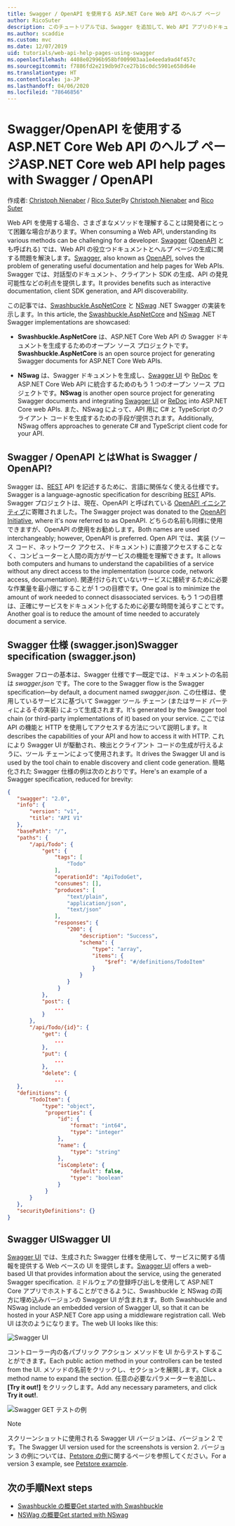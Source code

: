 ```yaml
---
title: Swagger / OpenAPI を使用する ASP.NET Core Web API のヘルプ ページ
author: RicoSuter
description: このチュートリアルでは、Swagger を追加して、Web API アプリのドキュメントとヘルプ ページを生成する手順を説明します。
ms.author: scaddie
ms.custom: mvc
ms.date: 12/07/2019
uid: tutorials/web-api-help-pages-using-swagger
ms.openlocfilehash: 4408e02996b958bf009903aa1e4eeda9ad4f457c
ms.sourcegitcommit: f7886fd2e219db9d7ce27b16c0dc5901e658d64e
ms.translationtype: HT
ms.contentlocale: ja-JP
ms.lasthandoff: 04/06/2020
ms.locfileid: "78646856"
---
```

# <a name="aspnet-core-web-api-help-pages-with-swagger--openapi"></a><span data-ttu-id="29427-103">Swagger/OpenAPI を使用する ASP.NET Core Web API のヘルプ ページ</span><span class="sxs-lookup"><span data-stu-id="29427-103">ASP.NET Core web API help pages with Swagger / OpenAPI</span></span>

<span data-ttu-id="29427-104">作成者: [Christoph Nienaber](https://twitter.com/zuckerthoben) / [Rico Suter](https://blog.rsuter.com/)</span><span class="sxs-lookup"><span data-stu-id="29427-104">By [Christoph Nienaber](https://twitter.com/zuckerthoben) and [Rico Suter](https://blog.rsuter.com/)</span></span>

<span data-ttu-id="29427-105">Web API を使用する場合、さまざまなメソッドを理解することは開発者にとって困難な場合があります。</span><span class="sxs-lookup"><span data-stu-id="29427-105">When consuming a Web API, understanding its various methods can be challenging for a developer.</span></span> <span data-ttu-id="29427-106">[Swagger](https://swagger.io/) ([OpenAPI](https://www.openapis.org/) とも呼ばれる) では、Web API の役立つドキュメントとヘルプ ページの生成に関する問題を解決します。</span><span class="sxs-lookup"><span data-stu-id="29427-106">[Swagger](https://swagger.io/), also known as [OpenAPI](https://www.openapis.org/), solves the problem of generating useful documentation and help pages for Web APIs.</span></span> <span data-ttu-id="29427-107">Swagger では、対話型のドキュメント、クライアント SDK の生成、API の発見可能性などの利点を提供します。</span><span class="sxs-lookup"><span data-stu-id="29427-107">It provides benefits such as interactive documentation, client SDK generation, and API discoverability.</span></span>

<span data-ttu-id="29427-108">この記事では、[Swashbuckle.AspNetCore](https://github.com/domaindrivendev/Swashbuckle.AspNetCore) と [NSwag](https://github.com/RicoSuter/NSwag) .NET Swagger の実装を示します。</span><span class="sxs-lookup"><span data-stu-id="29427-108">In this article, the [Swashbuckle.AspNetCore](https://github.com/domaindrivendev/Swashbuckle.AspNetCore) and [NSwag](https://github.com/RicoSuter/NSwag) .NET Swagger implementations are showcased:</span></span>

* <span data-ttu-id="29427-109">**Swashbuckle.AspNetCore** は、ASP.NET Core Web API の Swagger ドキュメントを生成するためのオープン ソース プロジェクトです。</span><span class="sxs-lookup"><span data-stu-id="29427-109">**Swashbuckle.AspNetCore** is an open source project for generating Swagger documents for ASP.NET Core Web APIs.</span></span>

* <span data-ttu-id="29427-110">**NSwag** は、Swagger ドキュメントを生成し、[Swagger UI](https://swagger.io/swagger-ui/) や [ReDoc](https://github.com/Rebilly/ReDoc) を ASP.NET Core Web API に統合するためのもう 1 つのオープン ソース プロジェクトです。</span><span class="sxs-lookup"><span data-stu-id="29427-110">**NSwag** is another open source project for generating Swagger documents and integrating [Swagger UI](https://swagger.io/swagger-ui/) or [ReDoc](https://github.com/Rebilly/ReDoc) into ASP.NET Core web APIs.</span></span> <span data-ttu-id="29427-111">また、NSwag によって、API 用に C# と TypeScript のクライアント コードを生成するための手段が提供されます。</span><span class="sxs-lookup"><span data-stu-id="29427-111">Additionally, NSwag offers approaches to generate C# and TypeScript client code for your API.</span></span>

## <a name="what-is-swagger--openapi"></a><span data-ttu-id="29427-112">Swagger / OpenAPI とは</span><span class="sxs-lookup"><span data-stu-id="29427-112">What is Swagger / OpenAPI?</span></span>

<span data-ttu-id="29427-113">Swagger は、[REST](https://en.wikipedia.org/wiki/Representational_state_transfer) API を記述するために、言語に関係なく使える仕様です。</span><span class="sxs-lookup"><span data-stu-id="29427-113">Swagger is a language-agnostic specification for describing [REST](https://en.wikipedia.org/wiki/Representational_state_transfer) APIs.</span></span> <span data-ttu-id="29427-114">Swagger プロジェクトは、現在、OpenAPI と呼ばれている [OpenAPI イニシアティブ](https://www.openapis.org/)に寄贈されました。</span><span class="sxs-lookup"><span data-stu-id="29427-114">The Swagger project was donated to the [OpenAPI Initiative](https://www.openapis.org/), where it's now referred to as OpenAPI.</span></span> <span data-ttu-id="29427-115">どちらの名前も同様に使用できますが、OpenAPI の使用をお勧めします。</span><span class="sxs-lookup"><span data-stu-id="29427-115">Both names are used interchangeably; however, OpenAPI is preferred.</span></span> <span data-ttu-id="29427-116">Open API では、実装 (ソース コード、ネットワーク アクセス、ドキュメント) に直接アクセスすることなく、コンピューターと人間の両方がサービスの機能を理解できます。</span><span class="sxs-lookup"><span data-stu-id="29427-116">It allows both computers and humans to understand the capabilities of a service without any direct access to the implementation (source code, network access, documentation).</span></span> <span data-ttu-id="29427-117">関連付けられていないサービスに接続するために必要な作業量を最小限にすることが 1 つの目標です。</span><span class="sxs-lookup"><span data-stu-id="29427-117">One goal is to minimize the amount of work needed to connect disassociated services.</span></span> <span data-ttu-id="29427-118">もう 1 つの目標は、正確にサービスをドキュメント化するために必要な時間を減らすことです。</span><span class="sxs-lookup"><span data-stu-id="29427-118">Another goal is to reduce the amount of time needed to accurately document a service.</span></span>

## <a name="swagger-specification-swaggerjson"></a><span data-ttu-id="29427-119">Swagger 仕様 (swagger.json)</span><span class="sxs-lookup"><span data-stu-id="29427-119">Swagger specification (swagger.json)</span></span>

<span data-ttu-id="29427-120">Swagger フローの基本は、Swagger 仕様です&mdash;既定では、ドキュメントの名前は *swagger.json* です。</span><span class="sxs-lookup"><span data-stu-id="29427-120">The core to the Swagger flow is the Swagger specification&mdash;by default, a document named *swagger.json*.</span></span> <span data-ttu-id="29427-121">この仕様は、使用しているサービスに基づいて Swagger ツール チェーン (またはサード パーティによるその実装) によって生成されます。</span><span class="sxs-lookup"><span data-stu-id="29427-121">It's generated by the Swagger tool chain (or third-party implementations of it) based on your service.</span></span> <span data-ttu-id="29427-122">ここでは API の機能と HTTP を使用してアクセスする方法について説明します。</span><span class="sxs-lookup"><span data-stu-id="29427-122">It describes the capabilities of your API and how to access it with HTTP.</span></span> <span data-ttu-id="29427-123">これにより Swagger UI が駆動され、検出とクライアント コードの生成が行えるように、ツール チェーンによって使用されます。</span><span class="sxs-lookup"><span data-stu-id="29427-123">It drives the Swagger UI and is used by the tool chain to enable discovery and client code generation.</span></span> <span data-ttu-id="29427-124">簡略化された Swagger 仕様の例は次のとおりです。</span><span class="sxs-lookup"><span data-stu-id="29427-124">Here's an example of a Swagger specification, reduced for brevity:</span></span>

```json
{
   "swagger": "2.0",
   "info": {
       "version": "v1",
       "title": "API V1"
   },
   "basePath": "/",
   "paths": {
       "/api/Todo": {
           "get": {
               "tags": [
                   "Todo"
               ],
               "operationId": "ApiTodoGet",
               "consumes": [],
               "produces": [
                   "text/plain",
                   "application/json",
                   "text/json"
               ],
               "responses": {
                   "200": {
                       "description": "Success",
                       "schema": {
                           "type": "array",
                           "items": {
                               "$ref": "#/definitions/TodoItem"
                           }
                       }
                   }
                }
           },
           "post": {
               ...
           }
       },
       "/api/Todo/{id}": {
           "get": {
               ...
           },
           "put": {
               ...
           },
           "delete": {
               ...
   },
   "definitions": {
       "TodoItem": {
           "type": "object",
            "properties": {
                "id": {
                    "format": "int64",
                    "type": "integer"
                },
                "name": {
                    "type": "string"
                },
                "isComplete": {
                    "default": false,
                    "type": "boolean"
                }
            }
       }
   },
   "securityDefinitions": {}
}
```

## <a name="swagger-ui"></a><span data-ttu-id="29427-125">Swagger UI</span><span class="sxs-lookup"><span data-stu-id="29427-125">Swagger UI</span></span>

<span data-ttu-id="29427-126">[Swagger UI](https://swagger.io/swagger-ui/) では、生成された Swagger 仕様を使用して、サービスに関する情報を提供する Web ベースの UI を提供します。</span><span class="sxs-lookup"><span data-stu-id="29427-126">[Swagger UI](https://swagger.io/swagger-ui/) offers a web-based UI that provides information about the service, using the generated Swagger specification.</span></span> <span data-ttu-id="29427-127">ミドルウェアの登録呼び出しを使用して ASP.NET Core アプリでホストすることができるように、Swashbuckle と NSwag の両方に埋め込みバージョンの Swagger UI が含まれます。</span><span class="sxs-lookup"><span data-stu-id="29427-127">Both Swashbuckle and NSwag include an embedded version of Swagger UI, so that it can be hosted in your ASP.NET Core app using a middleware registration call.</span></span> <span data-ttu-id="29427-128">Web UI は次のようになります。</span><span class="sxs-lookup"><span data-stu-id="29427-128">The web UI looks like this:</span></span>

![Swagger UI](web-api-help-pages-using-swagger/_static/swagger-ui.png)

<span data-ttu-id="29427-130">コントローラー内の各パブリック アクション メソッドを UI からテストすることができます。</span><span class="sxs-lookup"><span data-stu-id="29427-130">Each public action method in your controllers can be tested from the UI.</span></span> <span data-ttu-id="29427-131">メソッドの名前をクリックし、セクションを展開します。</span><span class="sxs-lookup"><span data-stu-id="29427-131">Click a method name to expand the section.</span></span> <span data-ttu-id="29427-132">任意の必要なパラメーターを追加し、 **[Try it out!]** をクリックします。</span><span class="sxs-lookup"><span data-stu-id="29427-132">Add any necessary parameters, and click **Try it out!**.</span></span>

![Swagger GET テストの例](web-api-help-pages-using-swagger/_static/get-try-it-out.png)

> [!NOTE]
> <span data-ttu-id="29427-134">スクリーンショットに使用される Swagger UI バージョンは、バージョン 2 です。</span><span class="sxs-lookup"><span data-stu-id="29427-134">The Swagger UI version used for the screenshots is version 2.</span></span> <span data-ttu-id="29427-135">バージョン 3 の例については、[Petstore の例](https://petstore.swagger.io/)に関するページを参照してください。</span><span class="sxs-lookup"><span data-stu-id="29427-135">For a version 3 example, see [Petstore example](https://petstore.swagger.io/).</span></span>

## <a name="next-steps"></a><span data-ttu-id="29427-136">次の手順</span><span class="sxs-lookup"><span data-stu-id="29427-136">Next steps</span></span>

* [<span data-ttu-id="29427-137">Swashbuckle の概要</span><span class="sxs-lookup"><span data-stu-id="29427-137">Get started with Swashbuckle</span></span>](xref:tutorials/get-started-with-swashbuckle)
* [<span data-ttu-id="29427-138">NSWag の概要</span><span class="sxs-lookup"><span data-stu-id="29427-138">Get started with NSwag</span></span>](xref:tutorials/get-started-with-nswag)
